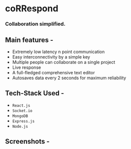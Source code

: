 # coRRespond

### Collaboration simplified.

## Main features -

- Extremely low latency n point communication
- Easy interconnectivity by a simple key
- Multiple people can collaborate on a single project
- Live response
- A full-fledged comprehensive text editor
- Autosaves data every 2 seconds for maximum reliability

## Tech-Stack Used -

- `React.js`
- `Socket.io`
- `MongoDB`
- `Express.js`
- `Node.js`

## Screenshots -
